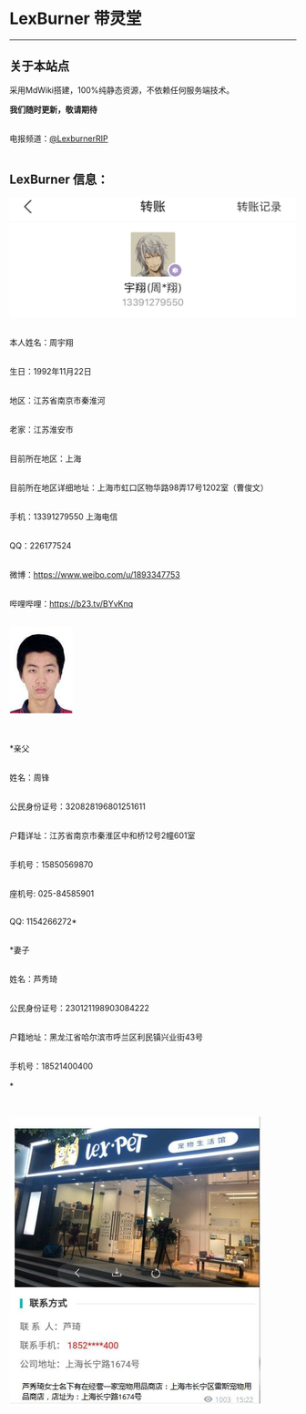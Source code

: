 # LexBurner 带灵堂

------------------------------------------------------------------------------------------------

## 关于本站点

采用MdWiki搭建，100%纯静态资源，不依赖任何服务端技术。<br>

**我们随时更新，敬请期待**<br><br>

电报频道：[@LexburnerRIP](https://t.me/LexburnerRIP)<br><br>




## LexBurner 信息：

![](0.jpg)<br><br>

本人姓名：周宇翔<br><br>

生日：1992年11月22日<br><br>

地区：江苏省南京市秦淮河<br><br>

老家：江苏淮安市<br><br>

目前所在地区：上海<br><br>

目前所在地区详细地址：上海市虹口区物华路98弄17号1202室（曹俊文）<br><br>

手机：13391279550 上海电信<br><br>

QQ：226177524<br><br>

微博：https://www.weibo.com/u/1893347753<br><br>

哔哩哔哩：https://b23.tv/BYvKnq <br><br>

![](1.jpg)<br><br><br>

*亲父<br><br>

姓名：周锋<br><br>

公民身份证号：320828196801251611<br><br>

户籍详址：江苏省南京市秦淮区中和桥12号2幢601室<br><br>

手机号：15850569870<br><br>

座机号: 025-84585901<br><br>

QQ: 1154266272*<br><br>


*妻子<br><br>

姓名：芦秀琦<br><br>

公民身份证号：230121198903084222<br><br>

户籍地址：黑龙江省哈尔滨市呼兰区利民镇兴业街43号<br><br>

手机号：18521400400<br><br>*

<br>

![宠物店](2.JPG)<br>

